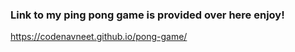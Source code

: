 ### Link to my ping pong game is provided over here  enjoy!

https://codenavneet.github.io/pong-game/

